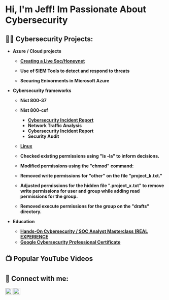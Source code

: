 <h1>Hi, I'm Jeff! Im Passionate About Cybersecurity

  <h2>👨‍💻 Cybersecurity Projects:</h2>


- <b>Azure / Cloud projects 
  - [Creating a Live Soc/Honeynet](https://github.com/JeffBeck12/Azure-Soc)

  - Use of SIEM Tools to detect and respond to threats
  - Securing Enivorments in Microsoft Azure
  
- <b>Cybersecurity frameworks 
  - Nist 800-37
  - Nist 800-csf
 

    - [Cybersecurity Incident Report](https://github.com/JeffBeck12/cybersecurity-audits)
    - Network Traffic Analysis
    - Cybersecurity Incident Report
    - Security Audit
  
   - [Linux](https://github.com/JeffBeck12/Linux-CLS)
   - Checked existing permissions using "ls -la" to inform decisions.
   - Modified permissions using the "chmod" command:
   - Removed write permissions for "other" on the file "project_k.txt."
   - Adjusted permissions for the hidden file ".project_x.txt" to remove write permissions for user and group while adding read permissions for the group.
   - Removed execute permissions for the group on the "drafts" directory.

-  Education

   - [Hands-On Cybersecurity / SOC Analyst Masterclass (REAL EXPERIENCE](https://app.kajabi.com/certificates/c7b68d8a)
   - [Google Cybersecurity Professional Certificate](https://www.coursera.org/professional-certificates/google-cybersecurity?utm_medium=sem&utm_source=gg&utm_campaign=B2C_NAMER_google-cybersecurity_google_FTCOF_google-certificates_country-US&campaignid=20086358053&adgroupid=151760779147&device=c&keyword=&matchtype=&network=g&devicemodel=&adposition=&creativeid=657301332651&hide_mobile_promo&gclid=CjwKCAjwqZSlBhBwEiwAfoZUIHHNkn2JBaeZenw7v1vU7XoKRzK8wygofGplxaaeA2cPTER7kll-qBoCh2oQAvD_BwE)

<h2>📺 Popular YouTube Videos</h2>



<h2> 🤳 Connect with me:</h2>


[<img align="left" alt="Supermanjeff | Twitter" width="22px" src="https://cdn.jsdelivr.net/npm/simple-icons@v3/icons/twitter.svg" />][twitter]
[<img align="left" alt="JeffreyBeckett | LinkedIn" width="22px" src="https://cdn.jsdelivr.net/npm/simple-icons@v3/icons/linkedin.svg" />][linkedin]


[twitter]: https://twitter.com/Supermanjeff12
[linkedin]:https://www.linkedin.com/in/jeffrey-beckett-1a7252282/



